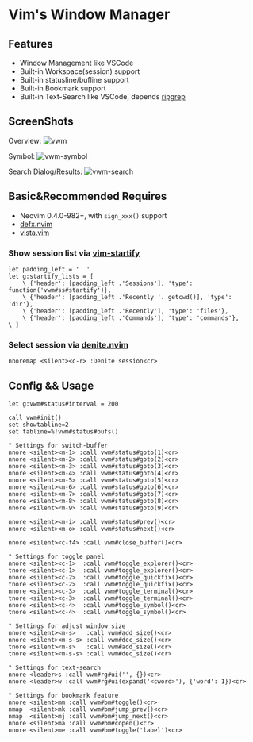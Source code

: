 
# Vim's Window Manager

## Features

* Window Management like VSCode
* Built-in Workspace(session) support
* Built-in statusline/bufline support
* Built-in Bookmark support
* Built-in Text-Search like VSCode, depends [ripgrep](https://github.com/BurntSushi/ripgrep)

## ScreenShots

Overview:
![vwm](https://user-images.githubusercontent.com/9403405/60673271-fa72cd00-9ea9-11e9-9831-c62283e316a3.png)

Symbol:
![vwm-symbol](https://user-images.githubusercontent.com/9403405/60673282-fe9eea80-9ea9-11e9-89ef-9f18e4ce3acd.png)

Search Dialog/Results:
![vwm-search](https://user-images.githubusercontent.com/9403405/60673287-01014480-9eaa-11e9-8b3a-0ea51457b677.png)

## Basic&Recommended Requires

* Neovim 0.4.0-982+, with `sign_xxx()` support
* [defx.nvim](https://github.com/Shougo/defx.nvim)
* [vista.vim](https://github.com/liuchengxu/vista.vim)

### Show session list via [vim-startify](https://github.com/mhinz/vim-startify)

```viml
let padding_left = '  '
let g:startify_lists = [
    \ {'header': [padding_left .'Sessions'], 'type': function('vwm#ss#startify')},
    \ {'header': [padding_left .'Recently '. getcwd()], 'type': 'dir'},
    \ {'header': [padding_left .'Recently'], 'type': 'files'},
    \ {'header': [padding_left .'Commands'], 'type': 'commands'},
\ ]
```

### Select session via [denite.nvim](https://github.com/Shougo/denite.nvim)

```viml
nnoremap <silent><c-r> :Denite session<cr>
```

## Config && Usage

```viml
let g:vwm#status#interval = 200

call vwm#init()
set showtabline=2
set tabline=%!vwm#status#bufs()

" Settings for switch-buffer
nnore <silent><m-1> :call vwm#status#goto(1)<cr>
nnore <silent><m-2> :call vwm#status#goto(2)<cr>
nnore <silent><m-3> :call vwm#status#goto(3)<cr>
nnore <silent><m-4> :call vwm#status#goto(4)<cr>
nnore <silent><m-5> :call vwm#status#goto(5)<cr>
nnore <silent><m-6> :call vwm#status#goto(6)<cr>
nnore <silent><m-7> :call vwm#status#goto(7)<cr>
nnore <silent><m-8> :call vwm#status#goto(8)<cr>
nnore <silent><m-9> :call vwm#status#goto(9)<cr>

nnore <silent><m-i> :call vwm#status#prev()<cr>
nnore <silent><m-o> :call vwm#status#next()<cr>

nnore <silent><c-f4> :call vwm#close_buffer()<cr>

" Settings for toggle panel
nnore <silent><c-1>  :call vwm#toggle_explorer()<cr>
tnore <silent><c-1>  :call vwm#toggle_explorer()<cr>
nnore <silent><c-2>  :call vwm#toggle_quickfix()<cr>
tnore <silent><c-2>  :call vwm#toggle_quickfix()<cr>
nnore <silent><c-3>  :call vwm#toggle_terminal()<cr>
tnore <silent><c-3>  :call vwm#toggle_terminal()<cr>
nnore <silent><c-4>  :call vwm#toggle_symbol()<cr>
tnore <silent><c-4>  :call vwm#toggle_symbol()<cr>

" Settings for adjust window size
nnore <silent><m-s>   :call vwm#add_size()<cr>
nnore <silent><m-s-s> :call vwm#dec_size()<cr>
tnore <silent><m-s>   :call vwm#add_size()<cr>
tnore <silent><m-s-s> :call vwm#dec_size()<cr>

" Settings for text-search
nnore <leader>s :call vwm#rg#ui('', {})<cr>
nnore <leader>w :call vwm#rg#ui(expand('<cword>'), {'word': 1})<cr>

" Settings for bookmark feature
nnore <silent>mm :call vwm#bm#toggle()<cr>
nmap  <silent>mk :call vwm#bm#jump_prev()<cr>
nmap  <silent>mj :call vwm#bm#jump_next()<cr>
nnore <silent>ma :call vwm#bm#copen()<cr>
nnore <silent>me :call vwm#bm#toggle('label')<cr>
```
